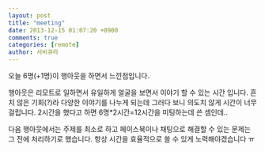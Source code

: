 ```yaml
---
layout: post
title: "meeting"
date: 2013-12-15 01:07:20 +0900
comments: true
categories: [remote]
author: 서비큐라
---
```


오늘 6명(+1명)이 행아웃을 하면서 느낀점입니다.

행아웃은 리모트로 일하면서 유일하게 얼굴을 보면서 이야기 할 수 있는 시간 입니다.
흔치 않은 기회(?)라 다양한 이야기를 나누게 되는데 그러다 보니 의도치 않게 시간이 너무 걸립니다.
2시간을 했다고 하면 6명*2시간=12시간을 미팅하는데 쓴 셈인데..

다음 행아웃에서는 주제를 최소로 하고 페이스북이나 채팅으로 해결할 수 있는 문제는 그 전에 처리하기로 했습니다.
항상 시간을 효율적으로 쓸 수 있게 노력해야겠습니다 ㅠ
